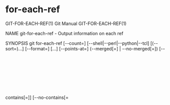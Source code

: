  # for-each-ref 
GIT-FOR-EACH-REF(1)                                                                               Git Manual                                                                              GIT-FOR-EACH-REF(1)

NAME
       git-for-each-ref - Output information on each ref

SYNOPSIS
       git for-each-ref [--count=<count>] [--shell|--perl|--python|--tcl]
                          [(--sort=<key>)...] [--format=<format>] [<pattern>...]
                          [--points-at=<object>]
                          (--merged[=<object>] | --no-merged[=<object>])
                          [--contains[=<object>]] [--no-contains[=<object>]]

DESCRIPTION
       Iterate over all refs that match <pattern> and show them according to the given <format>, after sorting them according to the given set of <key>. If <count> is given, stop after showing that many
       refs. The interpolated values in <format> can optionally be quoted as string literals in the specified host language allowing their direct evaluation in that language.

OPTIONS
       <pattern>...
           If one or more patterns are given, only refs are shown that match against at least one pattern, either using fnmatch(3) or literally, in the latter case matching completely or from the beginning
           up to a slash.

       --count=<count>
           By default the command shows all refs that match <pattern>. This option makes it stop after showing that many refs.

       --sort=<key>
           A field name to sort on. Prefix - to sort in descending order of the value. When unspecified, refname is used. You may use the --sort=<key> option multiple times, in which case the last key
           becomes the primary key.

       --format=<format>
           A string that interpolates %(fieldname) from a ref being shown and the object it points at. If fieldname is prefixed with an asterisk (*) and the ref points at a tag object, use the value for
           the field in the object which the tag object refers to (instead of the field in the tag object). When unspecified, <format> defaults to %(objectname) SPC %(objecttype) TAB %(refname). It also
           interpolates %% to %, and %xx where xx are hex digits interpolates to character with hex code xx; for example %00 interpolates to \0 (NUL), %09 to \t (TAB) and %0a to \n (LF).

       --color[=<when>]: Respect any colors specified in the --format option. The <when> field must be one of always, never, or auto (if <when> is absent, behave as if always was given).

       --shell, --perl, --python, --tcl
           If given, strings that substitute %(fieldname) placeholders are quoted as string literals suitable for the specified host language. This is meant to produce a scriptlet that can directly be
           `eval`ed.

       --points-at=<object>
           Only list refs which points at the given object.

       --merged[=<object>]
           Only list refs whose tips are reachable from the specified commit (HEAD if not specified), incompatible with --no-merged.

       --no-merged[=<object>]
           Only list refs whose tips are not reachable from the specified commit (HEAD if not specified), incompatible with --merged.

       --contains[=<object>]
           Only list refs which contain the specified commit (HEAD if not specified).

       --no-contains[=<object>]
           Only list refs which don’t contain the specified commit (HEAD if not specified).

       --ignore-case
           Sorting and filtering refs are case insensitive.

FIELD NAMES
       Various values from structured fields in referenced objects can be used to interpolate into the resulting output, or as sort keys.

       For all objects, the following names can be used:

       refname
           The name of the ref (the part after $GIT_DIR/). For a non-ambiguous short name of the ref append :short. The option core.warnAmbiguousRefs is used to select the strict abbreviation mode. If
           lstrip=<N> (rstrip=<N>) is appended, strips <N> slash-separated path components from the front (back) of the refname (e.g.  %(refname:lstrip=2) turns refs/tags/foo into foo and
           %(refname:rstrip=2) turns refs/tags/foo into refs). If <N> is a negative number, strip as many path components as necessary from the specified end to leave -<N> path components (e.g.
           %(refname:lstrip=-2) turns refs/tags/foo into tags/foo and %(refname:rstrip=-1) turns refs/tags/foo into refs). When the ref does not have enough components, the result becomes an empty string
           if stripping with positive <N>, or it becomes the full refname if stripping with negative <N>. Neither is an error.

           strip can be used as a synonym to lstrip.

       objecttype
           The type of the object (blob, tree, commit, tag).

       objectsize
           The size of the object (the same as git cat-file -s reports).

       objectname
           The object name (aka SHA-1). For a non-ambiguous abbreviation of the object name append :short. For an abbreviation of the object name with desired length append :short=<length>, where the
           minimum length is MINIMUM_ABBREV. The length may be exceeded to ensure unique object names.

       upstream
           The name of a local ref which can be considered “upstream” from the displayed ref. Respects :short, :lstrip and :rstrip in the same way as refname above. Additionally respects :track to show
           "[ahead N, behind M]" and :trackshort to show the terse version: ">" (ahead), "<" (behind), "<>" (ahead and behind), or "=" (in sync).  :track also prints "[gone]" whenever unknown upstream ref
           is encountered. Append :track,nobracket to show tracking information without brackets (i.e "ahead N, behind M").

           For any remote-tracking branch %(upstream), %(upstream:remotename) and %(upstream:remoteref) refer to the name of the remote and the name of the tracked remote ref, respectively. In other words,
           the remote-tracking branch can be updated explicitly and individually by using the refspec %(upstream:remoteref):%(upstream) to fetch from %(upstream:remotename).

           Has no effect if the ref does not have tracking information associated with it. All the options apart from nobracket are mutually exclusive, but if used together the last option is selected.

       push
           The name of a local ref which represents the @{push} location for the displayed ref. Respects :short, :lstrip, :rstrip, :track, :trackshort, :remotename, and :remoteref options as upstream does.
           Produces an empty string if no @{push} ref is configured.

       HEAD
           * if HEAD matches current ref (the checked out branch), ' ' otherwise.

       color
           Change output color. Followed by :<colorname>, where color names are described under Values in the "CONFIGURATION FILE" section of git-config(1). For example, %(color:bold red).

       align
           Left-, middle-, or right-align the content between %(align:...) and %(end). The "align:" is followed by width=<width> and position=<position> in any order separated by a comma, where the
           <position> is either left, right or middle, default being left and <width> is the total length of the content with alignment. For brevity, the "width=" and/or "position=" prefixes may be
           omitted, and bare <width> and <position> used instead. For instance, %(align:<width>,<position>). If the contents length is more than the width then no alignment is performed. If used with
           --quote everything in between %(align:...) and %(end) is quoted, but if nested then only the topmost level performs quoting.

       if
           Used as %(if)...%(then)...%(end) or %(if)...%(then)...%(else)...%(end). If there is an atom with value or string literal after the %(if) then everything after the %(then) is printed, else if the
           %(else) atom is used, then everything after %(else) is printed. We ignore space when evaluating the string before %(then), this is useful when we use the %(HEAD) atom which prints either "*" or
           " " and we want to apply the if condition only on the HEAD ref. Append ":equals=<string>" or ":notequals=<string>" to compare the value between the %(if:...) and %(then) atoms with the given
           string.

       symref
           The ref which the given symbolic ref refers to. If not a symbolic ref, nothing is printed. Respects the :short, :lstrip and :rstrip options in the same way as refname above.

       In addition to the above, for commit and tag objects, the header field names (tree, parent, object, type, and tag) can be used to specify the value in the header field.

       For commit and tag objects, the special creatordate and creator fields will correspond to the appropriate date or name-email-date tuple from the committer or tagger fields depending on the object
       type. These are intended for working on a mix of annotated and lightweight tags.

       Fields that have name-email-date tuple as its value (author, committer, and tagger) can be suffixed with name, email, and date to extract the named component.

       The complete message in a commit and tag object is contents. Its first line is contents:subject, where subject is the concatenation of all lines of the commit message up to the first blank line. The
       next line is contents:body, where body is all of the lines after the first blank line. The optional GPG signature is contents:signature. The first N lines of the message is obtained using
       contents:lines=N. Additionally, the trailers as interpreted by git-interpret-trailers(1) are obtained as trailers (or by using the historical alias contents:trailers). Non-trailer lines from the
       trailer block can be omitted with trailers:only. Whitespace-continuations can be removed from trailers so that each trailer appears on a line by itself with its full content with trailers:unfold.
       Both can be used together as trailers:unfold,only.

       For sorting purposes, fields with numeric values sort in numeric order (objectsize, authordate, committerdate, creatordate, taggerdate). All other fields are used to sort in their byte-value order.

       There is also an option to sort by versions, this can be done by using the fieldname version:refname or its alias v:refname.

       In any case, a field name that refers to a field inapplicable to the object referred by the ref does not cause an error. It returns an empty string instead.

       As a special case for the date-type fields, you may specify a format for the date by adding : followed by date format name (see the values the --date option to git-rev-list(1) takes).

       Some atoms like %(align) and %(if) always require a matching %(end). We call them "opening atoms" and sometimes denote them as %($open).

       When a scripting language specific quoting is in effect, everything between a top-level opening atom and its matching %(end) is evaluated according to the semantics of the opening atom and only its
       result from the top-level is quoted.

EXAMPLES
       An example directly producing formatted text. Show the most recent 3 tagged commits:

           #!/bin/sh

           git for-each-ref --count=3 --sort='-*authordate' \
           --format='From: %(*authorname) %(*authoremail)
           Subject: %(*subject)
           Date: %(*authordate)
           Ref: %(*refname)

           %(*body)
           ' 'refs/tags'

       A simple example showing the use of shell eval on the output, demonstrating the use of --shell. List the prefixes of all heads:

           #!/bin/sh

           git for-each-ref --shell --format="ref=%(refname)" refs/heads | \
           while read entry
           do
                   eval "$entry"
                   echo `dirname $ref`
           done

       A bit more elaborate report on tags, demonstrating that the format may be an entire script:

           #!/bin/sh

           fmt='
                   r=%(refname)
                   t=%(*objecttype)
                   T=${r#refs/tags/}

                   o=%(*objectname)
                   n=%(*authorname)
                   e=%(*authoremail)
                   s=%(*subject)
                   d=%(*authordate)
                   b=%(*body)

                   kind=Tag
                   if test "z$t" = z
                   then
                           # could be a lightweight tag
                           t=%(objecttype)
                           kind="Lightweight tag"
                           o=%(objectname)
                           n=%(authorname)
                           e=%(authoremail)
                           s=%(subject)
                           d=%(authordate)
                           b=%(body)
                   fi
                   echo "$kind $T points at a $t object $o"
                   if test "z$t" = zcommit
                   then
                           echo "The commit was authored by $n $e
           at $d, and titled

               $s

           Its message reads as:
           "
                           echo "$b" | sed -e "s/^/    /"
                           echo
                   fi
           '

           eval=`git for-each-ref --shell --format="$fmt" \
                   --sort='*objecttype' \
                   --sort=-taggerdate \
                   refs/tags`
           eval "$eval"

       An example to show the usage of %(if)...%(then)...%(else)...%(end). This prefixes the current branch with a star.

           git for-each-ref --format="%(if)%(HEAD)%(then)* %(else)  %(end)%(refname:short)" refs/heads/

       An example to show the usage of %(if)...%(then)...%(end). This prints the authorname, if present.

           git for-each-ref --format="%(refname)%(if)%(authorname)%(then) Authored by: %(authorname)%(end)"

SEE ALSO
       git-show-ref(1)

GIT
       Part of the git(1) suite

Git 2.18.2                                                                                        01/03/2020                                                                              GIT-FOR-EACH-REF(1)
